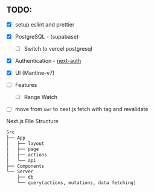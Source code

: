 ## TODO:

- [x] setup eslint and prettier
- [x] PostgreSQL - (supabase)
  - [ ] Switch to vercel postgresql
- [x] Authentication - [next-auth](https://github.com/nextauthjs/)
- [x] UI (Mantine-v7)
- [ ] Features

  - [ ] Range Watch

- [ ] move from `swr` to next.js fetch with tag and revalidate

Next.js File Structure

```txt
Src
├── App
│   ├── layout
│   ├── page
│   ├── actions
│   └── api
├── Components
└── Server
    ├── db
    └── query(actions, mutations, data fetching)
```
